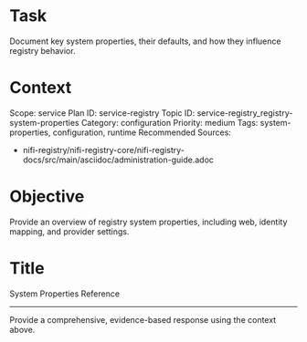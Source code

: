 # Task
Document key system properties, their defaults, and how they influence registry behavior.

# Context
Scope: service
Plan ID: service-registry
Topic ID: service-registry_registry-system-properties
Category: configuration
Priority: medium
Tags: system-properties, configuration, runtime
Recommended Sources:
- nifi-registry/nifi-registry-core/nifi-registry-docs/src/main/asciidoc/administration-guide.adoc

# Objective
Provide an overview of registry system properties, including web, identity mapping, and provider settings.

# Title
System Properties Reference

---

Provide a comprehensive, evidence-based response using the context above.
